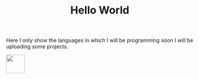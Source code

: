 <doctype html>
    <html>
        <head>
            <meta charset="utf-8">
            <link rel="stylesheet" href="style.css">
        </head>
        <body>
            <div>
                <header>
                    <h1><strong>Hello World</strong></h1>
                </header>
                <p>Here I only show the languages in which I will be programming soon I will be uploading some projects.</p>
                <img src="https://e00-especiales-marca.uecdn.es/100-dorsales-historia-deporte/images/24.jpg" width="50">
            </div>
        </body>
    </html>
